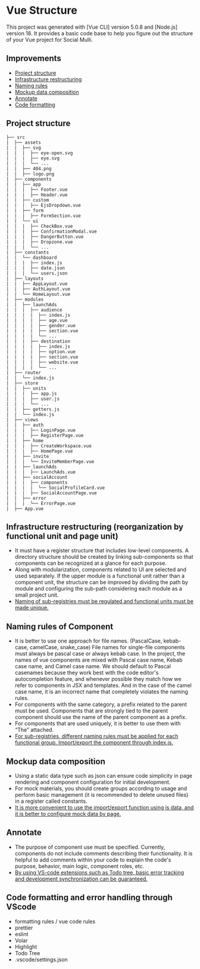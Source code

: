 # Vue Structure

This project was generated with [Vue CLI] version 5.0.8 and [Node.js] version 18.
It provides a basic code base to help you figure out the structure of your Vue project for Social Mulli.

## Improvements

- [Project structure](#project-structure)
- [Infrastructure restructuring](#Infrastructure-restructuring-reorganization-by-functional-unit-and-page-unit)
- [Naming rules](#naming-rules-of-Component)
- [Mockup data composition](#mockup-data-composition)
- [Annotate](#annotate)
- [Code formatting](#code-formatting-and-error-handling-through-VScode)

## Project structure

```
├── src
|  ├── assets
|  |  ├── svg
|  |  |  ├── eye-open.svg
|  |  |  ├── eye.svg
|  |  |  └── ...
|  |  ├── 404.png
|  |  ├── logo.png
|  ├── components
|  |  ├── app
|  |  |  ├── Footer.vue
|  |  |  ├── Header.vue
|  |  ├── custom
|  |  |  ├── EjsDropdown.vue
|  |  ├── form
|  |  |  ├── FormSection.vue
|  |  └── ui
|  |  |  ├── CheckBox.vue
|  |  |  ├── ConfirmationModal.vue
|  |  |  ├── DangerButton.vue
|  |  |  ├── Dropzone.vue
|  |  |  └── ...
|  ├── constants
|  |  └── dashboard
|  |  |  ├── index.js
|  |  |  ├── date.json
|  |  |  └── users.json
|  ├── layouts
|  |  ├── AppLayout.vue
|  |  ├── AuthLayout.vue
|  |  └── HomeLayout.vue
|  ├── modules
|  |  ├── launchAds
|  |  |  ├── audience
|  |  |  |  ├── index.js
|  |  |  |  ├── age.vue
|  |  |  |  ├── gender.vue
|  |  |  |  ├── section.vue
|  |  |  |  └── ...
|  |  |  ├── destination
|  |  |  |  ├── index.js
|  |  |  |  ├── option.vue
|  |  |  |  ├── section.vue
|  |  |  |  ├── website.vue
|  |  |  |  └── ...
|  ├── router
|  |  └── index.js
|  ├── store
|  |  ├── units
|  |  |  ├── app.js
|  |  |  ├── user.js
|  |  |  └── ...
|  |  ├── getters.js
|  |  └── index.js
|  ├── views
|  |  ├── auth
|  |  |  ├── LoginPage.vue
|  |  |  ├── RegisterPage.vue
|  |  ├── home
|  |  |  ├── CreateWorkspace.vue
|  |  |  ├── HomePage.vue
|  |  ├── invite
|  |  |  └── InviteMemberPage.vue
|  |  ├── launchAds
|  |  |  ├── LaunchAds.vue
|  |  ├── socialAccount
|  |  |  ├── components
|  |  |  |  └── SocialProfileCard.vue
|  |  |  ├── SocialAccountPage.vue
|  |  ├── error
|  |  |  └── ErrorPage.vue
|  ├── App.vue
```
## Infrastructure restructuring (reorganization by functional unit and page unit)
- It must have a register structure that includes low-level components.
  A directory structure should be created by linking sub-components so that components can be recognized at a glance for each purpose.
- Along with modularization, components related to UI are selected and used separately.
  If the upper module is a functional unit rather than a component unit, the structure can be improved by dividing the path by module and configuring the sub-path considering each module as a small project unit.
- <ins>Naming of sub-registries must be regulated and functional units must be made unique.</ins>

## Naming rules of Component
- It is better to use one approach for file names. (PascalCase, kebab-case, camelCase, snake_case)
  File names for single-file components must always be pascal case or always kebab case.
  In the project, the names of vue components are mixed with Pascal case name, Kebab case name, and Camel case name.
  We should default to Pascal casenames because they work best with the code editor's autocompletion feature, and whenever possible they match how we refer to components in JSX and templates.
  And in the case of the camel case name, it is an incorrect name that completely violates the naming rules.
- For components with the same category, a prefix related to the parent must be used.
  Components that are strongly tied to the parent component should use the name of the parent component as a prefix.
- For components that are used uniquely, it is better to use them with “The” attached.
- <u>For sub-registries, different naming rules must be applied for each functional group. Import/export the component through index.js.</u>

## Mockup data composition
- Using a static data type such as json can ensure code simplicity in page rendering and component configuration for initial development.
- For mock materials, you should create groups according to usage and perform basic management (it is recommended to delete unused files) in a register called constants.
- <u>It is more convenient to use the import/export function using js data, and it is better to configure mock data by page.</u>

## Annotate
- The purpose of component use must be specified.
  Currently, components do not include comments describing their functionality.
  It is helpful to add comments within your code to explain the code's purpose, behavior, main logic, component roles, etc.
- <u>By using VS-code extensions such as Todo tree, basic error tracking and development synchronization can be guaranteed.</u>

## Code formatting and error handling through VScode
- formatting rules / vue code rules
- prettier
- eslint
- Volar
- Highlight
- Todo Tree
- .vscode/settings.json

